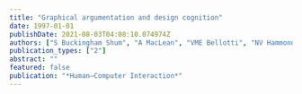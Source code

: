 ```yaml
---
title: "Graphical argumentation and design cognition"
date: 1997-01-01
publishDate: 2021-08-03T04:08:10.074974Z
authors: ["S Buckingham Shum", "A MacLean", "VME Bellotti", "NV Hammond"]
publication_types: ["2"]
abstract: ""
featured: false
publication: "*Human–Computer Interaction*"
---
```



